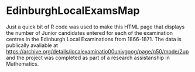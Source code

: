 # EdinburghLocalExamsMap
Just a quick bit of R code was used to make this HTML page that displays the number of Junior candidates entered for each of the examination centres in the Edinburgh Local Examinations from 1866-1871. The data is publically avaliable at https://archive.org/details/localexaminatio00univgoog/page/n50/mode/2up and the project was completed as part of a research assistanship in Mathematics.
